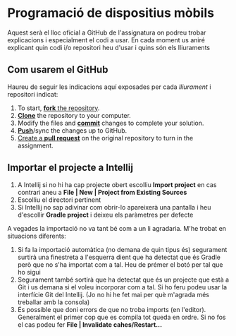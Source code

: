 # Programació de dispositius mòbils

Aquest serà el lloc oficial a GitHub de l'assignatura on podreu trobar explicacions i especialment el codi a usar. En cada moment us aniré explicant quin codi i/o repositori heu d'usar i quins són els lliuraments

## Com usarem el GitHub

Haureu de seguir les indicacions aquí exposades per cada *lliurament* i repositori indicat:

1. To start, [**fork** the repository][forking].
1. [**Clone**][ref-clone] the repository to your computer.
1. Modify the files and [**commit**][ref-commit] changes to complete your solution.
1. [**Push**][ref-push]/sync the changes up to GitHub.
1. [Create a **pull request**][pull-request] on the original repository to turn in the assignment.

<!-- Links -->
[forking]: https://guides.github.com/activities/forking/
[ref-clone]: http://gitref.org/creating/#clone
[ref-commit]: http://gitref.org/basic/#commit
[ref-push]: http://gitref.org/remotes/#push
[pull-request]: https://help.github.com/articles/creating-a-pull-request
[raw]: https://raw.githubusercontent.com/education/guide/master/docs/forks.md

## Importar el projecte a Intellij

1. A Intellij si no hi ha cap projecte obert escolliu **Import project** en cas contrari aneu a **File | New | Project from Existing Sources** 
2. Escolliu el directori pertinent
3. Si Intellij no sap adivinar com obrir-lo apareixerà una pantalla i heu d'escollir **Gradle project** i deixeu els paràmetres per defecte

A vegades la importació no va tant bé com a un li agradaria. M'he trobat en situacions diferents:
1. Si fa la importació automàtica (no demana de quin tipus és) segurament surtirà una finestreta a l'esquerra dient que ha detectat que és Gradle però que no s'ha importat com a tal. Heu de prémer el botó per tal que ho sigui
2. Segurament també sortirà que ha detectat que és un projecte que està a Git i us demana si el voleu incorporar com a tal. Si ho feru podeu usar la interfície Git del Intellij. (Jo no hi he fet mai per què m'agrada més treballar amb la consola)
3. És possible que doni errors de que no troba imports (en l'editor). Generalment el primer cop que es compila tot queda en ordre. Si no fos el cas podeu fer **File | Invalidate cahes/Restart...** 
